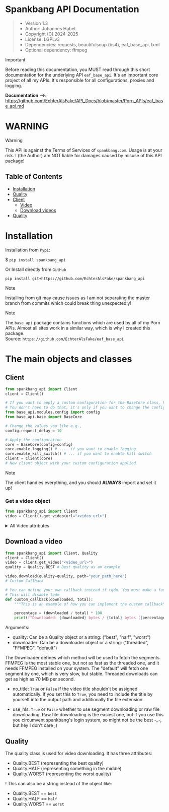# Spankbang API Documentation

> - Version 1.3
> - Author: Johannes Habel
> - Copyright (C) 2024-2025
> - License: LGPLv3
> - Dependencies: requests, beautifulsoup (bs4), eaf_base_api, lxml
> - Optional dependency: ffmpeg

> [!IMPORTANT]
> Before reading this documentation, you MUST read through this short documentation for the underlying API `eaf_base_api`. It's
> an important core project of all my APIs. It's responsible for all configurations, proxies and logging.

**Documentation -->:** https://github.com/EchterAlsFake/API_Docs/blob/master/Porn_APIs/eaf_base_api.md 

# WARNING
> [!WARNING]
> This API is against the Terms of Services of `spankbang.com`. Usage is at your risk.
> I (the Author) am NOT liable for damages caused by misuse of this API package!


## Table of Contents
- [Installation](#installation)
- [Quality](#quality)
- [Client](#client)
  - [Video](#get-a-video-object)
  - [Download videos](#download-a-video)
- [Quality](#quality)

# Installation

Installation from `Pypi`:

$ `pip install spankbang_api`

Or Install directly from `GitHub`

`pip install git+https://github.com/EchterAlsFake/spankbang_api`

> [!NOTE]
> Installing from git may cause issues as I am not separating the master branch
> from commits which could break thing unexpectedly!

> [!NOTE]
> The `base_api` package contains functions which are used by all of my Porn APIs. Almost all sites work in 
> a similar way, which is why I created this package. 
> <br>Source: `https://github.com/EchterAlsFake/eaf_base_api`

# The main objects and classes

## Client

```python
from spankbang_api import Client
client = Client()

# If you want to apply a custom configuration for the BaseCore class, here you go:  
# You don't have to do that, it's only if you want to change the configuration of eaf_base_api!
from base_api.modules.config import config
from base_api.base import BaseCore

# Change the values you like e.g.,
config.request_delay = 10

# Apply the configuration
core = BaseCore(config=config)
core.enable_logging() # .... if you want to enable logging
core.enable_kill_switch() # ... if you want to enable kill switch
client = Client(core)
# New client object with your custom configuration applied
```

> [!NOTE]
> The client handles everything, and you should **ALWAYS** import and set it up!

### Get a video object

```python
from spankbang_api import Client
video = Client().get_video(url="<video_url>")
```

<details>
  <summary>All Video attributes</summary>
        
    | Attribute             | Returns  | is cached? |
    |:----------------------|:--------:|:----------:|
    | .title                |   str    |    Yes     |
    | .author               |   str    |    Yes     |
    | .length               |   str    |    Yes     |
    | .publish_date         |   str    |    Yes     |
    | .tags                 |   list   |    Yes     |
    | .video_qualities      |   list   |    Yes     |
    | .direct_download_urls |   list   |    Yes     |
    | .thumbnail            |   str    |    Yes     |
    | .description          |   str    |    Yes     |
    | .embed_url            |   str    |    Yes     | 
    | .rating               | str (%)  |    Yes     |

</details>

## Download a video


```python
from spankbang_api import Client, Quality
client = Client()
video = client.get_video("<video_url>")
quality = Quality.BEST # Best quality as an example

video.download(quality=quality, path="your_path_here")
# Custom Callback

# You can define your own callback instead if tqdm. You must make a function that takes pos and total as arguments.
# This will disable tqdm
def custom_callback(downloaded, total):
    """This is an example of how you can implement the custom callback"""

    percentage = (downloaded / total) * 100
    print(f"Downloaded: {downloaded} bytes / {total} bytes ({percentage:.2f}%)")
```

Arguments:
- quality: Can be a Quality object or a string: ("best", "half", "worst")
- downloader: Can be a downloader object or a string: ("threaded", "FFMPEG", "default")

The Downloader defines which method will be used to fetch the segments. FFMPEG is the most stable one, but not as fast
as the threaded one, and it needs FFMPEG installed on your system. The "default" will fetch one segment by one, which is
very slow, but stable. Threaded downloads can get as high as 70 MB per second.

- no_title: `True` or `False` if the video title shouldn't be assigned automatically. If you set this to `True`, you need
to include the title by yourself into the output path and additionally the file extension.

- use_hls: `True` or `False` whether to use segment downloading or raw file downloading. Raw file downloading is the easiest one,
but if you use this you circumvent spankbang's login system, so might not be the best -_-, but hey I don't care ;) 
 
## Quality

The quality class is used for video downloading. It has three attributes:

- Quality.BEST (representing the best quality)
- Quality.HALF (representing something in the middle)
- Quality.WORST (representing the worst quality)

! This can also be a string instead of the object like:

- Quality.BEST == `best`
- Quality.HALF == `half`
- Quality.WORST == `worst`

